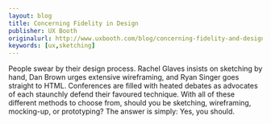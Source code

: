```yaml
---
layout: blog
title: Concerning Fidelity in Design
publisher: UX Booth
originalurl: http://www.uxbooth.com/blog/concerning-fidelity-and-design/
keywords: [ux,sketching]
---
```


People swear by their design process. Rachel Glaves insists on sketching by hand, Dan Brown urges extensive wireframing, and Ryan Singer goes straight to HTML. Conferences are filled with heated debates as advocates of each staunchly defend their favoured technique. With all of these different methods to choose from, should you be sketching, wireframing, mocking-up, or prototyping? The answer is simply: Yes, you should.